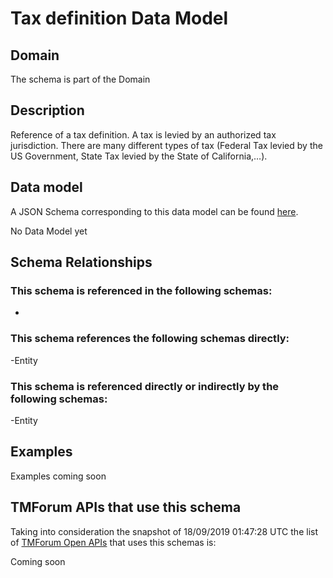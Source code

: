 # Tax definition Data Model

## Domain

The  schema is part of the  Domain

## Description

Reference of a tax definition. A tax is levied by an authorized tax jurisdiction. There are many different types of tax (Federal Tax levied by the US Government, State Tax levied by the State of California,…).

## Data model

A JSON Schema corresponding to this data model can be found
[here](https://github.com/tmforum-rand/schemas/blob/master/Common/TaxDefinition.schema.json).

No Data Model yet

## Schema Relationships

### This schema is referenced in the following schemas:

-

### This schema references the following schemas directly:

-Entity

### This schema is referenced directly or indirectly by the following schemas:

-Entity



## Examples

Examples coming soon

## TMForum APIs that use this schema

Taking into consideration the snapshot of 18/09/2019 01:47:28 UTC the list of [TMForum Open APIs](https://www.tmforum.org/open-apis/) that uses this schemas is:

Coming soon